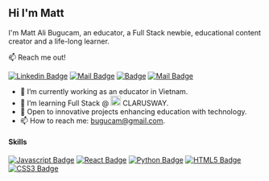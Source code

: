 ## Hi I'm Matt

I'm Matt Ali Bugucam, an educator, a Full Stack newbie, educational content creator and a life-long learner.

:mailbox: Reach me out!

[![Linkedin Badge](https://img.shields.io/badge/-MattAliBugucam-0e76a8?style=flat&labelColor=0e76a8&logo=linkedin&logoColor=white)](https://www.linkedin.com/in/mattalibugucam/) [![Mail Badge](https://img.shields.io/badge/-bugucam-c0392b?style=flat&labelColor=c0392b&logo=gmail&logoColor=white)](mailto:bugucam@gmail.com) [![Badge](https://img.shields.io/badge/Homepage-mabgcm.com-brightgreen)](https://www.mabgcm.com) [![Mail Badge](https://img.shields.io/badge/-TeacherTech-e74c3c?style=flat&labelColor=e74c3c&logo=youtube&logoColor=white)](https://www.youtube.com/channel/UCp916DkUotcxQToeMXlAq4A)


- 🔭 I’m currently working as an educator in Vietnam.
- 🔭 I’m learning Full Stack @ <img src="https://yt3.ggpht.com/9G9SnKyyUUHgnyWHdYT1T8Rg00I-zbs1BE-5p0D-rlWNR422iC6-Mvuz3c3mzt0adhsOpjKeays=s900-c-k-c0x00ffffff-no-rj" height="20px" alt="hi"> CLARUSWAY.
- 🤔 Open to innovative projects enhancing education with technology.
- 📫 How to reach me: bugucam@gmail.com.

#### Skills


[![Javascript Badge](https://img.shields.io/badge/-Javascript-F0DB4F?style=for-the-badge&labelColor=black&logo=javascript&logoColor=F0DB4F)](#)
[![React Badge](https://img.shields.io/badge/-React-61DBFB?style=for-the-badge&labelColor=black&logo=react&logoColor=61DBFB)](#) 
[![Python Badge](https://img.shields.io/badge/Python-FFD43B?style=for-the-badge&logo=python&logoColor=blue)](#)
[![HTML5 Badge](https://img.shields.io/badge/HTML5-E34F26?style=for-the-badge&logo=html5&logoColor=white)](#)
[![CSS3 Badge](https://img.shields.io/badge/CSS3-1572B6?style=for-the-badge&logo=css3&logoColor=white)](#)
